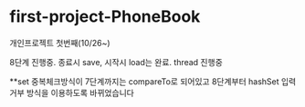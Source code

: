 # first-project-PhoneBook
개인프로젝트 첫번째(10/26~)

8단계 진행중. 종료시 save, 시작시 load는 완료. thread 진행중

**set 중복체크방식이 7단계까지는 compareTo로 되어있고 8단계부터 hashSet 입력거부 방식을 이용하도록 바뀌었습니다
